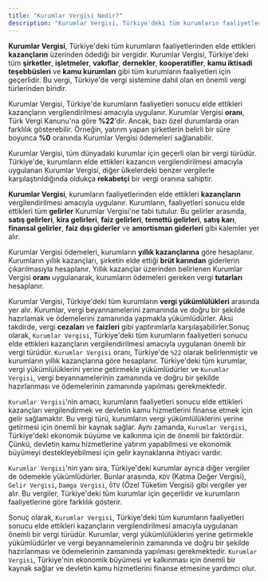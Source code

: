 ```yaml
---
title: "Kurumlar Vergisi Nedir?"
description: "Kurumlar Vergisi, Türkiye'deki tüm kurumların faaliyetlerinden elde ettikleri kazançların üzerinden ödediği bir vergidir"
---
```


**Kurumlar Vergisi**, Türkiye'deki tüm kurumların faaliyetlerinden elde ettikleri **kazançların** üzerinden ödediği bir vergidir. Kurumlar Vergisi, Türkiye'deki tüm **şirketler**, **işletmeler**, **vakıflar**, **dernekler**, **kooperatifler**, **kamu iktisadi teşebbüsleri** ve **kamu kurumları** gibi tüm kurumların faaliyetleri için geçerlidir. Bu vergi, Türkiye'de vergi sistemine dahil olan en önemli vergi türlerinden biridir.

Kurumlar Vergisi, Türkiye'de kurumların faaliyetleri sonucu elde ettikleri kazançların vergilendirilmesi amacıyla uygulanır. Kurumlar Vergisi **oranı**, Türk Vergi Kanunu'na göre **%22**'dir. Ancak, bazı özel durumlarda oran farklılık gösterebilir. Örneğin, yatırım yapan şirketlerin belirli bir süre boyunca **%0** oranında Kurumlar Vergisi ödemeleri sağlanabilir.

Kurumlar Vergisi, tüm dünyadaki kurumlar için geçerli olan bir vergi türüdür. Türkiye'de, kurumların elde ettikleri kazancın vergilendirilmesi amacıyla uygulanan Kurumlar Vergisi, diğer ülkelerdeki benzer vergilerle karşılaştırıldığında oldukça **rekabetçi** bir vergi oranına sahiptir.

**Kurumlar Vergisi**, kurumların faaliyetlerinden elde ettikleri **kazançların** vergilendirilmesi amacıyla uygulanır. Kurumların, faaliyetleri sonucu elde ettikleri tüm **gelirler** Kurumlar Vergisi'ne tabi tutulur. Bu gelirler arasında, **satış gelirleri**, **kira gelirleri**, **faiz gelirleri**, **temettü gelirleri**, **satış karı**, **finansal gelirler**, **faiz dışı giderler** ve **amortisman giderleri** gibi kalemler yer alır.

Kurumlar Vergisi ödemeleri, kurumların **yıllık kazançlarına** göre hesaplanır. Kurumların yıllık kazançları, şirketin elde ettiği **brüt karından** giderlerin çıkarılmasıyla hesaplanır. Yıllık kazançlar üzerinden belirlenen Kurumlar Vergisi **oranı** uygulanarak, kurumların ödemeleri gereken vergi **tutarları** hesaplanır.

Kurumlar Vergisi, Türkiye'deki tüm kurumların **vergi yükümlülükleri** arasında yer alır. Kurumlar, vergi beyannamelerini zamanında ve doğru bir şekilde hazırlamak ve ödemelerini zamanında yapmakla yükümlüdürler. Aksi takdirde, vergi **cezaları** ve **faizleri** gibi yaptırımlarla karşılaşabilirler.Sonuç olarak, `Kurumlar Vergisi`, Türkiye'deki tüm kurumların faaliyetleri sonucu elde ettikleri kazançların vergilendirilmesi amacıyla uygulanan önemli bir vergi türüdür. `Kurumlar Vergisi` oranı, Türkiye'de `%22` olarak belirlenmiştir ve kurumların yıllık kazançlarına göre hesaplanır. Türkiye'deki tüm kurumlar, vergi yükümlülüklerini yerine getirmekle yükümlüdürler ve `Kurumlar Vergisi`, vergi beyannamelerinin zamanında ve doğru bir şekilde hazırlanması ve ödemelerinin zamanında yapılması gerekmektedir.

`Kurumlar Vergisi`'nin amacı, kurumların faaliyetleri sonucu elde ettikleri kazançları vergilendirmek ve devletin kamu hizmetlerini finanse etmek için gelir sağlamaktır. Bu vergi türü, kurumların vergi yükümlülüklerini yerine getirmesi için önemli bir kaynak sağlar. Aynı zamanda, `Kurumlar Vergisi`, Türkiye'deki ekonomik büyüme ve kalkınma için de önemli bir faktördür. Çünkü, devletin kamu hizmetlerine yatırım yapabilmesi ve ekonomik büyümeyi destekleyebilmesi için gelir kaynaklarına ihtiyacı vardır.

`Kurumlar Vergisi`'nin yanı sıra, Türkiye'deki kurumlar ayrıca diğer vergiler de ödemekle yükümlüdürler. Bunlar arasında, `KDV` (Katma Değer Vergisi), `Gelir Vergisi`, `Damga Vergisi`, `ÖTV` (Özel Tüketim Vergisi) gibi vergiler yer alır. Bu vergiler, Türkiye'deki tüm kurumlar için geçerlidir ve kurumların faaliyetlerine göre farklılık gösterir.

Sonuç olarak, `Kurumlar Vergisi`, Türkiye'deki tüm kurumların faaliyetleri sonucu elde ettikleri kazançların vergilendirilmesi amacıyla uygulanan önemli bir vergi türüdür. Kurumlar, vergi yükümlülüklerini yerine getirmekle yükümlüdürler ve vergi beyannamelerinin zamanında ve doğru bir şekilde hazırlanması ve ödemelerinin zamanında yapılması gerekmektedir. `Kurumlar Vergisi`, Türkiye'nin ekonomik büyümesi ve kalkınması için önemli bir kaynak sağlar ve devletin kamu hizmetlerini finanse etmesine yardımcı olur.
